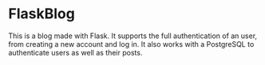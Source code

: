 # FlaskBlog
This is a blog made with Flask. It supports the full authentication of an user, from creating a new account and log in. 
It also works with a PostgreSQL to authenticate users as well as their posts. 
